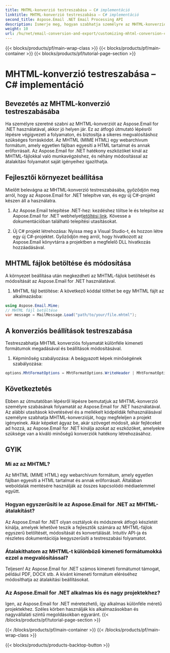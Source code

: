 ```yaml
---
title: MHTML-konverzió testreszabása – C# implementáció
linktitle: MHTML-konverzió testreszabása – C# implementáció
second_title: Aspose.Email .NET Email Processing API
description: Ismerje meg, hogyan szabhatja személyre az MHTML-konverziót az Aspose.Email for .NET használatával. Lépésről lépésre útmutató C# forráskóddal.
weight: 10
url: /hu/net/email-conversion-and-export/customizing-mhtml-conversion-csharp-implementation/
---
```


{{< blocks/products/pf/main-wrap-class >}}
{{< blocks/products/pf/main-container >}}
{{< blocks/products/pf/tutorial-page-section >}}

# MHTML-konverzió testreszabása – C# implementáció


## Bevezetés az MHTML-konverzió testreszabásába

Ha személyre szeretné szabni az MHTML-konverziót az Aspose.Email for .NET használatával, akkor jó helyen jár. Ez az átfogó útmutató lépésről lépésre végigvezeti a folyamaton, és biztosítja a sikeres megvalósításhoz szükséges forráskódot. Az MHTML (MIME HTML) egy webarchívum formátum, amely egyetlen fájlban egyesíti a HTML tartalmat és annak erőforrásait. Az Aspose.Email for .NET hatékony eszközöket kínál az MHTML-fájlokkal való munkavégzéshez, és néhány módosítással az átalakítási folyamatot saját igényeihez igazíthatja.

## Fejlesztői környezet beállítása

Mielőtt belevágna az MHTML-konverzió testreszabásába, győződjön meg arról, hogy az Aspose.Email for .NET telepítve van, és egy új C#-projekt készen áll a használatra.

1. Az Aspose.Email telepítése .NET-hez:
 kezdéshez töltse le és telepítse az Aspose.Email for .NET webhelyet[letöltési link](https://releases.aspose.com/email/net). Kövesse a dokumentációban található telepítési utasításokat.

2. Új C# projekt létrehozása:
Nyissa meg a Visual Studio-t, és hozzon létre egy új C#-projektet. Győződjön meg arról, hogy hivatkozott az Aspose.Email könyvtárra a projektben a megfelelő DLL hivatkozás hozzáadásával.

## MHTML fájlok betöltése és módosítása

A környezet beállítása után megkezdheti az MHTML-fájlok betöltését és módosítását az Aspose.Email for .NET használatával.

1. MHTML fájl betöltése:
A következő kóddal tölthet be egy MHTML fájlt az alkalmazásba:

```csharp
using Aspose.Email.Mime;
// MHTML fájl betöltése
var message = MailMessage.Load("path/to/your/file.mhtml");
```

## A konverziós beállítások testreszabása

Testreszabhatja MHTML konverziós folyamatát különféle kimeneti formátumok megadásával és beállítások módosításával.

1. Képminőség szabályozása:
A beágyazott képek minőségének szabályozása:

```csharp
options.MhtFormatOptions = MhtFormatOptions.WriteHeader | MhtFormatOptions.HideExtraPrintHeader;
```

## Következtetés

Ebben az útmutatóban lépésről lépésre bemutatjuk az MHTML-konverzió személyre szabásának folyamatát az Aspose.Email for .NET használatával. Az alábbi utasítások követésével és a mellékelt kódpéldák felhasználásával személyre szabhatja MHTML-konverzióját, hogy megfeleljen a projekt igényeinek. Akár képeket ágyaz be, akár szöveget módosít, akár fejléceket ad hozzá, az Aspose.Email for .NET kínálja azokat az eszközöket, amelyekre szüksége van a kiváló minőségű konverziók hatékony létrehozásához.

## GYIK

### Mi az az MHTML?

Az MHTML (MIME HTML) egy webarchívum formátum, amely egyetlen fájlban egyesíti a HTML tartalmat és annak erőforrásait. Általában weboldalak mentésére használják az összes kapcsolódó médiaelemmel együtt.

### Hogyan egyszerűsíti le az Aspose.Email for .NET az MHTML-átalakítást?

Az Aspose.Email for .NET olyan osztályok és módszerek átfogó készletét kínálja, amelyek lehetővé teszik a fejlesztők számára az MHTML-fájlok egyszerű betöltését, módosítását és konvertálását. Intuitív API-ja és részletes dokumentációja leegyszerűsíti a testreszabási folyamatot.

### Átalakíthatom az MHTML-t különböző kimeneti formátumokká ezzel a megvalósítással?

Teljesen! Az Aspose.Email for .NET számos kimeneti formátumot támogat, például PDF, DOCX stb. A kívánt kimeneti formátum eléréséhez módosíthatja az átalakítási beállításokat.

### Az Aspose.Email for .NET alkalmas kis és nagy projektekhez?

Igen, az Aspose.Email for .NET méretezhető, így alkalmas különféle méretű projektekhez. Széles körben használják kis alkalmazásokban és nagyvállalati szintű megoldásokban egyaránt.
{{< /blocks/products/pf/tutorial-page-section >}}

{{< /blocks/products/pf/main-container >}}
{{< /blocks/products/pf/main-wrap-class >}}

{{< blocks/products/products-backtop-button >}}
